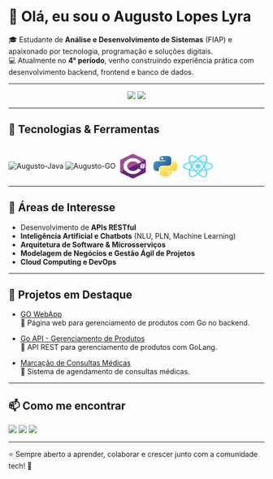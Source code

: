 # 👋 Olá, eu sou o Augusto Lopes Lyra  

🎓 Estudante de **Análise e Desenvolvimento de Sistemas** (FIAP) e apaixonado por tecnologia, programação e soluções digitais.  
💻 Atualmente no **4° período**, venho construindo experiência prática com desenvolvimento backend, frontend e banco de dados.  

---
<div align="center">
  <img height="270em" src="https://github-readme-stats.vercel.app/api?username=lopeslyra10&show_icons=true&theme=tokyonight"/>
  <img height="270em" src="https://github-readme-stats.vercel.app/api/top-langs/?username=lopeslyra10&layout=compact&langs_count=11&theme=dracula"/>
</div>

---
## 🚀 Tecnologias & Ferramentas
<div style="display: inline_block"><br>
  <img align="center" alt="Augusto-Java" height="50" width="60" src="https://cdn.jsdelivr.net/gh/devicons/devicon@latest/icons/java/java-original.svg">   
  <img align="center" alt="Augusto-GO" height="50" width="60" src="https://cdn.jsdelivr.net/gh/devicons/devicon@latest/icons/go/go-original-wordmark.svg"> 
  <img align="center" alt="Augusto-Csharp" height="50" width="60" src="https://raw.githubusercontent.com/devicons/devicon/master/icons/csharp/csharp-original.svg">
  <img align="center" alt="Augusto-Python" height="50" width="60" src="https://raw.githubusercontent.com/devicons/devicon/master/icons/python/python-original.svg">
  <img align="center" alt="Augusto-React" height="50" width="60" src="https://raw.githubusercontent.com/devicons/devicon/master/icons/react/react-original.svg">
</div>

---

## 📌 Áreas de Interesse

- Desenvolvimento de **APIs RESTful**  
- **Inteligência Artificial e Chatbots** (NLU, PLN, Machine Learning)  
- **Arquitetura de Software & Microsserviços**  
- **Modelagem de Negócios e Gestão Ágil de Projetos**  
- **Cloud Computing e DevOps**  

---

## 📂 Projetos em Destaque

- [GO WebApp](https://github.com/AugustoPersonalProjects/go-webApp)  
  🛒 Página web para gerenciamento de produtos com Go no backend.  

- [Go API - Gerenciamento de Produtos](https://github.com/lopeslyra10/go-api)  
  🔧 API REST para gerenciamento de produtos com GoLang.  

- [Marcação de Consultas Médicas](https://github.com/lopeslyra10/marcacaoDeConsultasMedicas)  
  🏥 Sistema de agendamento de consultas médicas.  

---

## 📫 Como me encontrar

<div> 
  <a href="https://instagram.com/lopeslyra" target="_blank"><img src="https://img.shields.io/badge/-Instagram-%23E4405F?style=for-the-badge&logo=instagram&logoColor=white" target="_blank"></a>
  <a href = "mailto:contato@augustolopeslyra.com"><img src="https://img.shields.io/badge/-Gmail-%23333?style=for-the-badge&logo=gmail&logoColor=white" target="_blank"></a>
  <a href= "https://www.linkedin.com/in/augusto-lopes-lyra" target="_blank"><img src="https://img.shields.io/badge/-LinkedIn-%230077B5?style=for-the-badge&logo=linkedin&logoColor=white" target="_blank"></a> 
</div>

---

⭐ Sempre aberto a aprender, colaborar e crescer junto com a comunidade tech! 🚀
